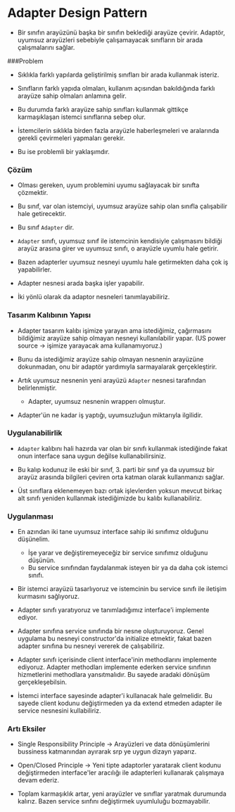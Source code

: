 # Adapter Design Pattern

- Bir sınıfın arayüzünü başka bir sınıfın beklediği arayüze çevirir. Adaptör, uyumsuz arayüzleri sebebiyle
çalışamayacak sınıfların bir arada çalışmalarını sağlar.
  
  
###Problem
- Sıklıkla farklı yapılarda geliştirilmiş sınıfları bir arada kullanmak isteriz.

- Sınıfların farklı yapıda olmaları, kullanım açısından bakıldığında farklı arayüze sahip olmaları
anlamına gelir.
  
- Bu durumda farklı arayüze sahip sınıfları kullanmak gittikçe karmaşıklaşan istemci sınıflarına 
sebep olur.
  
- İstemcilerin sıklıkla birden fazla arayüzle haberleşmeleri ve aralarında gerekli 
çevirmeleri yapmaları gerekir.
  
- Bu ise problemli bir yaklaşımdır. 
  
### Çözüm

  -  Olması gereken, uyum problemini uyumu sağlayacak bir sınıfta çözmektir. 

- Bu sınıf, var olan istemciyi, uyumsuz arayüze sahip olan sınıfla çalışabilir hale 
getirecektir.
  
- Bu sınıf `Adapter` dir. 

- `Adapter` sınıfı, uyumsuz sınıf ile istemcinin kendisiyle çalışmasını bildiği arayüz
arasına girer ve uyumsuz sınıfı, o arayüzle uyumlu hale getirir. 
  
- Bazen adapterler uyumsuz nesneyi uyumlu hale getirmekten daha çok iş yapabilirler.

- Adapter nesnesi arada başka işler yapabilir. 

- İki yönlü olarak da adaptor nesneleri tanımlayabiliriz. 
### Tasarım Kalıbının Yapısı

- Adapter tasarım kalıbı işimize yarayan ama istediğimiz, çağırmasını bildiğimiz arayüze sahip olmayan nesneyi 
kullanılabilir yapar.  (US power source -> işimize yarayacak ama kullanamıyoruz.)
  
- Bunu da istediğimiz arayüze sahip olmayan nesnenin arayüzüne dokunmadan, onu bir adaptör yardımıyla
sarmayalarak gerçekleştirir. 
  
- Artık uyumsuz nesnenin yeni arayüzü `Adapter` nesnesi tarafından belirlenmiştir. 
    - Adapter, uyumsuz nesnenin wrapperı olmuştur.
    
- Adapter'ün ne kadar iş yaptığı, uyumsuzluğun miktarıyla ilgilidir. 


### Uygulanabilirlik

- `Adapter` kalıbını hali hazırda var olan bir sınıfı kullanmak istediğinde fakat onun 
interface sana uygun değilse kullanabilirsiniz.
  
- Bu kalıp kodunuz ile eski bir sınıf, 3. parti bir sınıf ya da uyumsuz bir arayüz 
arasında bilgileri çeviren orta katman olarak kullanmanızı sağlar.
  
- Üst sınıflara eklenemeyen bazı ortak işlevlerden yoksun mevcut birkaç alt sınıfı yeniden
kullanmak istediğimizde bu kalıbı kullanabiliriz.
  

### Uygulanması

- En azından iki tane uyumsuz interface sahip iki sınıfımız olduğunu düşünelim.

  - İşe yarar ve değiştiremeyeceğiz bir service sınıfımız olduğunu düşünün. 
  - Bu service sınıfından faydalanmak isteyen bir ya da daha çok istemci sınıfı.
  
- Bir istemci arayüzü tasarlıyoruz ve istemcinin bu service sınıfı ile iletişim
kurmasını sağlıyoruz.
  
- Adapter sınıfı yaratıyoruz ve tanımladığımız interface'i implemente ediyor. 

- Adapter sınıfına service sınıfında bir nesne oluşturuyoruz. Genel uygulama bu 
nesneyi constructor'da initialize etmektir, fakat bazen adapter sınıfına bu nesneyi
  vererek de çalışabiliriz.
  
- Adapter sınıfı içerisinde client interface'inin methodlarını implemente ediyoruz. 
Adapter methodları implemente ederken service sınıfının hizmetlerini methodlara 
  yansıtmalıdır. Bu sayede aradaki dönüşüm gerçekleşebilsin.
  
- İstemci interface sayesinde adapter'i kullanacak hale gelmelidir. Bu sayede client 
kodunu değiştirmeden ya da extend etmeden adapter ile service nesnesini kullabiliriz.
  
### Artı Eksiler

+ Single Responsibility Principle -> Arayüzleri ve data dönüşümlerini bussiness katmanından
ayırarak srp ye uygun dizayn yaparız.
  
+ Open/Closed Principle -> Yeni tipte adaptorler yaratarak client kodunu değiştirmeden
interface'ler aracılığı ile adapterleri kullanarak çalışmaya devam ederiz.
  
- Toplam karmaşıklık artar, yeni arayüzler ve sınıflar yaratmak durumunda kalırız. Bazen service sınfını
değiştirmek uyumluluğu bozmayabilir.